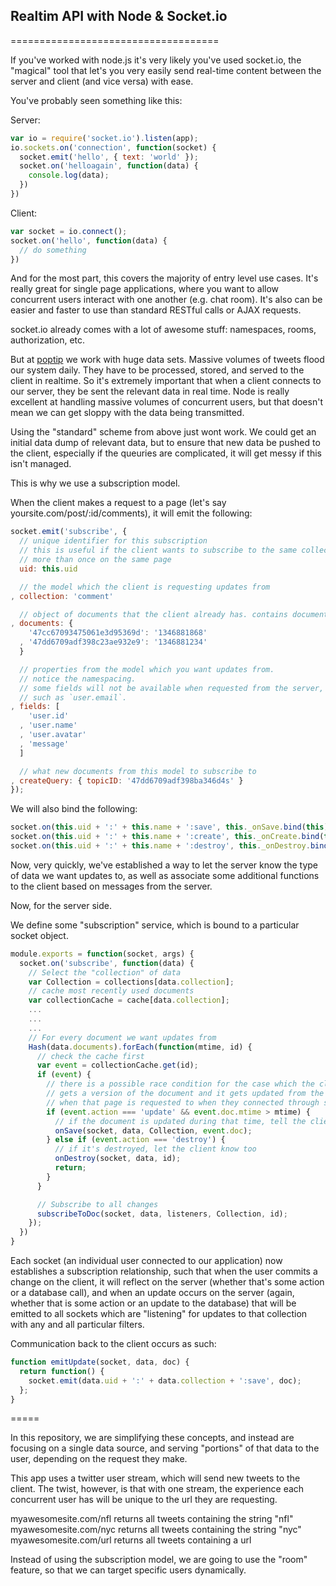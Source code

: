 ## Realtim API with Node & Socket.io
====================================

If you've worked with node.js it's very likely you've used socket.io, the "magical" tool that let's you very easily send real-time content between the server and client (and vice versa) with ease.

You've probably seen something like this:

Server:

```js
var io = require('socket.io').listen(app);
io.sockets.on('connection', function(socket) {
  socket.emit('hello', { text: 'world' });
  socket.on('helloagain', function(data) {
    console.log(data);
  })
})
```

Client:

```js
var socket = io.connect();
socket.on('hello', function(data) {
  // do something
})
```

And for the most part, this covers the majority of entry level use cases.  It's really great for single page applications, where you want to allow concurrent users interact with one another (e.g. chat room).  It's also can be easier and faster to use than standard RESTful calls or AJAX requests.

socket.io already comes with a lot of awesome stuff: namespaces, rooms, authorization, etc.

But at [poptip](http://poptip.com) we work with huge data sets.  Massive volumes of tweets flood our system daily.  They have to be processed, stored, and served to the client in realtime.  So it's extremely important that when a client connects to our server, they be sent the relevant data in real time.  Node is really excellent at handling massive volumes of concurrent users, but that doesn't mean we can get sloppy with the data being transmitted.

Using the "standard" scheme from above just wont work.  We could get an initial data dump of relevant data, but to ensure that new data be pushed to the client, especially if the queuries are complicated, it will get messy if this isn't managed.

This is why we use a subscription model.

When the client makes a request to a page (let's say yoursite.com/post/:id/comments), it will emit the following:

```js
socket.emit('subscribe', {
  // unique identifier for this subscription
  // this is useful if the client wants to subscribe to the same collection
  // more than once on the same page
  uid: this.uid

  // the model which the client is requesting updates from
, collection: 'comment'

  // object of documents that the client already has. contains document `id` as key and the `mtime` as the value.
, documents: {
    '47cc67093475061e3d95369d': '1346881868'
  , '47dd6709adf398c23ae932e9': '1346881234'
  }

  // properties from the model which you want updates from.
  // notice the namespacing.
  // some fields will not be available when requested from the server,
  // such as `user.email`.
, fields: [ 
    'user.id'
  , 'user.name'
  , 'user.avatar'
  , 'message'
  ]

  // what new documents from this model to subscribe to
, createQuery: { topicID: '47dd6709adf398ba346d4s' }
});
```

We will also bind the following:

```js
socket.on(this.uid + ':' + this.name + ':save', this._onSave.bind(this));
socket.on(this.uid + ':' + this.name + ':create', this._onCreate.bind(this));
socket.on(this.uid + ':' + this.name + ':destroy', this._onDestroy.bind(this));
```

Now, very quickly, we've established a way to let the server know the type of data we want updates to, as well as associate some additional functions to the client based on messages from the server.

Now, for the server side.

We define some "subscription" service, which is bound to a particular socket object.

```js
module.exports = function(socket, args) {
  socket.on('subscribe', function(data) {
    // Select the "collection" of data
    var Collection = collections[data.collection];
    // cache most recently used documents
    var collectionCache = cache[data.collection];
    ...
    ...
    ...
    // For every document we want updates from
    Hash(data.documents).forEach(function(mtime, id) {
      // check the cache first
      var event = collectionCache.get(id);
      if (event) {
        // there is a possible race condition for the case which the client
        // gets a version of the document and it gets updated from the time
        // when that page is requested to when they connected through socket.io
        if (event.action === 'update' && event.doc.mtime > mtime) {
          // if the document is updated during that time, tell the client
          onSave(socket, data, Collection, event.doc);
        } else if (event.action === 'destroy') {
          // if it's destroyed, let the client know too
          onDestroy(socket, data, id);
          return;
        }
      }

      // Subscribe to all changes
      subscribeToDoc(socket, data, listeners, Collection, id);
    });
  })
}
```

Each socket (an individual user connected to our application) now establishes a subscription relationship, such that when the user commits a change on the client, it will reflect on the server (whether that's some action or a database call), and when an update occurs on the server (again, whether that is some action or an update to the database) that will be emitted to all sockets which are "listening" for updates to that collection with any and all particular filters.

Communication back to the client occurs as such:

```js
function emitUpdate(socket, data, doc) {
  return function() {
    socket.emit(data.uid + ':' + data.collection + ':save', doc);
  };
}
```

=====

In this repository, we are simplifying these concepts, and instead are focusing on a single data source, and serving "portions" of that data to the user, depending on the request they make.

This app uses a twitter user stream, which will send new tweets to the client.  The twist, however, is that with one stream, the experience each concurrent user has will be unique to the url they are requesting.

myawesomesite.com/nfl returns all tweets containing the string "nfl"
myawesomesite.com/nyc returns all tweets containing the string "nyc"
myawesomesite.com/url returns all tweets containing a url

Instead of using the subscription model, we are going to use the "room" feature, so that we can target specific users dynamically.

